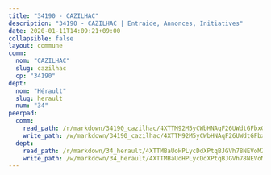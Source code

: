 ```yaml
---
title: "34190 - CAZILHAC"
description: "34190 - CAZILHAC | Entraide, Annonces, Initiatives"
date: 2020-01-11T14:09:21+09:00
collapsible: false
layout: commune
comm:
  nom: "CAZILHAC"
  slug: cazilhac
  cp: "34190"
dept:
  nom: "Hérault"
  slug: herault
  num: "34"
peerpad:
  comm:
    read_path: /r/markdown/34190_cazilhac/4XTTM92M5yCWbHNAqF26UWdtGFbxG8r8vM5SzVTJvcCFZRre9
    write_path: /w/markdown/34190_cazilhac/4XTTM92M5yCWbHNAqF26UWdtGFbxG8r8vM5SzVTJvcCFZRre9-K3TgTe2dw8smwbQBUWGEukAwkq92zGE324cEvSavMTFYe5CXsvuFHCydko7cctMEb5TdB3TZxGqgSSYrrNxqitU47DovYbxvmDJxhe5WLKbNBvGw9eZ9JJYMsfQbdb7ZyjsNYkmb
  dept:
    read_path: /r/markdown/34_herault/4XTTMBaUoHPLycDdXPtqBJGVh78NEVoMZNyf8Wnh1X5DK6Ew8
    write_path: /w/markdown/34_herault/4XTTMBaUoHPLycDdXPtqBJGVh78NEVoMZNyf8Wnh1X5DK6Ew8-K3TgTd4rzWVX1F82NgGyNepGUxhqCmodCALjxNZeEdBQWQhd1NJYx1gHMW9QBLL6sN41ALXRejLsG2VetgVferfVncrvVCz47dChJvN8ouQLRMdWs4KpxKPeRYR1nspmhzdBqF8J
---
```


